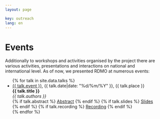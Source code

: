 ```yaml
---
layout: page

key: outreach
lang: en
---
```


Events
=======

Additionally to workshops and activities organised by the project there are various activities, presentations and interactions on national and international level.
As of now, we presented RDMO at numerous events:

<ul class="talks">
{% for talk in site.data.talks %}
    <li>
        <a href="{{ talk.url }}">{{ talk.event }}</a>, {{ talk.date|date: "%d/%m/%Y" }}, {{ talk.place }}
        <br />
        <strong>{{ talk.title }}</strong>
        <br />
        <i>{{ talk.authors }}</i>
        <br />
        {% if talk.abstract %}
        <a href="{{ talk.abstract }}">Abstract</a>
        {% endif %}
        {% if talk.slides %}
        <a href="{{ talk.slides }}">Slides</a>
        {% endif %}
        {% if talk.recording %}
        <a href="{{ talk.recording }}">Recording</a>
        {% endif %}
    </li>
{% endfor %}
</ul>
